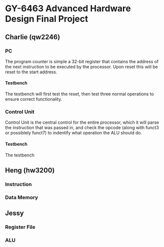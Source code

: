 # GY-6463 Advanced Hardware Design Final Project

## Charlie (qw2246)
### PC 
The program counter is simple a 32-bit register that contains the address of the next instruction to be executed by the processor. Upon reset this will be reset to the start address. 
#### Testbench
The testbench will first test the reset, then test three normal operations to ensure correct functionality. 
### Control Unit
Control Unit is the central control for the entire processor, which it will parse the instruction that was passed in, and check the opcode (along with funct3 or possiblely funct7) to indentify what operation the ALU should do. 
#### Testbench
The testbench 

## Heng (hw3200)
### Instruction 
### Data Memory

## Jessy
### Register File
### ALU
